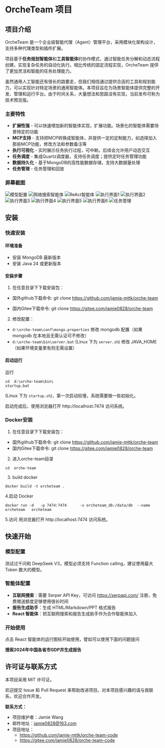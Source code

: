 # OrcheTeam 项目

## 项目介绍

OrcheTeam 是一个企业级智能代理（Agent）管理平台，采用模块化架构设计，支持多种代理类型和插件扩展。

项目基于**任务规划智能体**和**工具智能体**的协作模式，通过智能任务分解和动态流程创建，实现复杂任务的自动化执行。相比传统的固定流程实现，OrcheTeam 提供了更加灵活和智能的任务处理能力。

虽然通用人工智能还有很长的路要走，但我们相信通过提供合适的工具和规划能力，可以实现针对特定场景的通用智能体。本项目旨在为场景智能体提供完整的开发、管理和运行平台。由于时间关系，大量想法和思路没有实现，当前发布可称为技术预览版。

### 主要特性

- **扩展性强** - 可以快速增加新的智能体实现，扩展功能。场景化的智能体需要场景特定的功能
- **MCP支持** - 支持把MCP转换成智能体，并提供一定的定制能力，如选择加入那些MCP功能，修改方法和参数备注等
- **执行可视化** - 实时展示任务执行过程，可中断。后续会允许用户动态交互
- **任务调度** - 集成Quartz调度器，支持任务调度；提供定时任务管理功能
- **数据持久化** - 基于MongoDB的高性能数据存储，支持大数据量处理
- **任务管理** - 任务管理和回放

### 屏幕截图

![模型配置](https://github.com/jamie-mttk/orche-team/blob/main/screenCaptures/model.png)
![网络搜索智能体](https://github.com/jamie-mttk/orche-team/blob/main/screenCaptures/webSearch_agent.png)
![ReAct智能体](https://github.com/jamie-mttk/orche-team/blob/main/screenCaptures/ReAct_agent.png)
![执行界面1](https://github.com/jamie-mttk/orche-team/blob/main/screenCaptures/execute_1.png)
![执行界面2](https://github.com/jamie-mttk/orche-team/blob/main/screenCaptures/execute_2.png)
![执行界面3](https://github.com/jamie-mttk/orche-team/blob/main/screenCaptures/execute_3.png)
![执行界面4](https://github.com/jamie-mttk/orche-team/blob/main/screenCaptures/execute_4.png)
![执行界面5](https://github.com/jamie-mttk/orche-team/blob/main/screenCaptures/execute_5.png)
![执行界面6](https://github.com/jamie-mttk/orche-team/blob/main/screenCaptures/execute_6.png)
![任务管理](https://github.com/jamie-mttk/orche-team/blob/main/screenCaptures/task.png)



## 安装
### 快速安装
#### 环境准备
- 安装 MongoDB 最新版本
- 安装 Java 24 或更新版本

#### 安装步骤
1. 在任意目录下下载安装包：

 - 国外github下载命令: git clone https://github.com/jamie-mttk/orche-team

 - 国内Gitee下载命令: git clone https://gitee.com/jamie0828/orche-team

2. 修改配置：
- `d:\orche-team\conf\mongo.properties` 修改 mongodb 配置（如果 mongodb 在本地且无需认证可不修改）
- `d:\orche-team\bin\server.bat` (Linux 下为 `server.sh`) 修改 JAVA_HOME（如果环境变量里有则无需设置）

#### 启动运行

运行 
```
cd  d:\orche-team\bin\
startup.bat 
```

(Linux 下为 `startup.sh`)，第一次启动较慢，系统需要做一些初始化。

启动完成后，使用浏览器打开 http://localhost:7474 访问系统。

### Docker安装
1. 在任意目录下下载安装包：

- 国外github下载命令: git clone https://github.com/jamie-mttk/orche-team
- 国内Gitee下载命令: git clone https://gitee.com/jamie0828/orche-team

2. 进入orche-team目录
```
cd  orche-team
```
3. build docker
```
docker build -t orcheteam .
```
4.启动 Docker
```
docker run -d   -p 7474:7474      -v orcheteam_db:/data/db  --name orcheteam   orcheteam
```
5.访问
用浏览器打开 http://localhost:7474 访问系统。


## 快速开始

### 模型配置
测试过千问和 DeepSeek V3，模型必须支持 Function calling，建议使用最大 Token 数大的模型。

### 智能体配置
- **互联网搜索**：需要 Serper API Key，可访问 https://serpapi.com/ 注册，免费赠送额度足够使用很长时间
- **报告生成助手**：生成 HTML/Markdown/PPT 格式报告
- **React 智能体**：把互联网搜索和报告生成助手作为合作智能体加入

### 开始使用
点击 React 智能体的运行图标开始使用，譬如可以使用下面的问题提问

**搜索2024年中国各省市GDP并生成报告**

## 许可证与联系方式

本项目采用 MIT 许可证。

欢迎提交 Issue 和 Pull Request 来帮助改进项目。对本项目感兴趣的请与我联系，欢迎合作开发。

**联系方式：**
- 项目维护者：Jamie Wang
- 邮件地址：jamie0828@163.com
- 项目地址：
  - https://github.com/jamie-mttk/orche-team-code
  - https://gitee.com/jamie0828/orche-team-code
